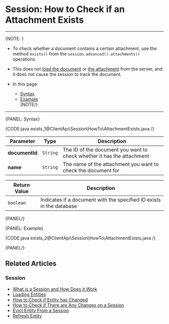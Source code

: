 # Session: How to Check if an Attachment Exists

---

{NOTE: }

* To check whether a document contains a certain attachment, use the method `exists()` from the `session.advanced().attachments()` 
operations.  

* This does not [load the document](../../../client-api/session/loading-entities) or [the attachment](../../../client-api/session/attachments/loading) 
from the server, and it does not cause the session to track the document.  

* In this page:  
  * [Syntax](../../../client-api/session/how-to/check-if-attachment-exists#syntax)  
  * [Example](../../../client-api/session/how-to/check-if-attachment-exists#example)  
{NOTE/}

---

{PANEL: Syntax}

{CODE:java exists_1@ClientApi\Session\HowTo\AttachmentExists.java /}

| Parameter | Type | Description |
| - | - | - |
| **documentId** | `String` | The ID of the document you want to check whether it has the attachment |
| **name** | `String` | The name of the attachment you want to check the document for |

| Return Value | Description |
| - | - |
| `boolean` | Indicates if a document with the specified ID exists in the database |

{PANEL/}

{PANEL: Example}

{CODE:java exists_2@ClientApi\Session\HowTo\AttachmentExists.java /}

{PANEL/}

## Related Articles

### Session

- [What is a Session and How Does it Work](../../../client-api/session/what-is-a-session-and-how-does-it-work)
- [Loading Entities](../../../client-api/session/loading-entities)
- [How to Check if Entity has Changed](../../../client-api/session/how-to/check-if-entity-has-changed)
- [How to Check if There are Any Changes on a Session](../../../client-api/session/how-to/check-if-there-are-any-changes-on-a-session)
- [Evict Entity From a Session](../../../client-api/session/how-to/evict-entity-from-a-session)
- [Refresh Entity](../../../client-api/session/how-to/refresh-entity)
